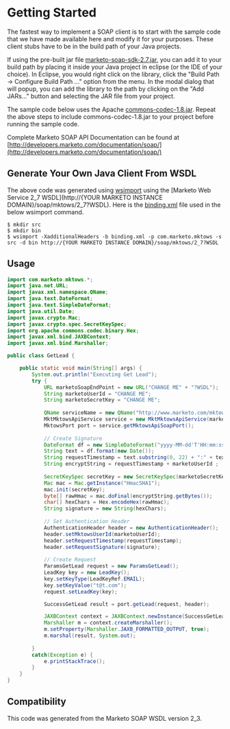 Getting Started
========================

The fastest way to implement a SOAP client is to start with the sample code that we have made available here and
modify it for your purposes.  These client stubs have to be in the build path of your Java projects.

If using the pre-built jar file [marketo-soap-sdk-2.7.jar](marketo-soap-sdk-2.7.jar), you can add it to your build
path by placing it inside your Java project in eclipse (or the IDE of your choice).  In Eclipse, you would right
click on the library, click the "Build Path -> Configure Build Path ..." option from the menu.  In the modal dialog
that will popup, you can add the library to the path by clicking on the "Add JARs..." button and selecting the JAR
file from your project.

The sample code below uses the Apache [commons-codec-1.8.jar](http://commons.apache.org/proper/commons-codec/download_codec.cgi).
Repeat the above steps to include commons-codec-1.8.jar to your project before running the sample code.

Complete Marketo SOAP API Documentation can be found at [http://developers.marketo.com/documentation/soap/](http://developers.marketo.com/documentation/soap/)

Generate Your Own Java Client From WSDL
------------------------
The above code was generated using [wsimport](http://docs.oracle.com/javase/6/docs/technotes/tools/share/wsimport.html) using the [Marketo Web Service 2_7 WSDL](http://{YOUR MARKETO INSTANCE DOMAIN}/soap/mktows/2_7?WSDL).
Here is the [binding.xml](binding.xml) file used in the below wsimport command.


```
$ mkdir src
$ mkdir bin
$ wsimport -XadditionalHeaders -b binding.xml -p com.marketo.mktows -s src -d bin http://{YOUR MARKETO INSTANCE DOMAIN}/soap/mktows/2_7?WSDL
```

Usage
------------------------

```java
import com.marketo.mktows.*;
import java.net.URL;
import javax.xml.namespace.QName;
import java.text.DateFormat;
import java.text.SimpleDateFormat;
import java.util.Date;
import javax.crypto.Mac;
import javax.crypto.spec.SecretKeySpec;
import org.apache.commons.codec.binary.Hex;
import javax.xml.bind.JAXBContext;
import javax.xml.bind.Marshaller;

public class GetLead {

	public static void main(String[] args) {
		System.out.println("Executing Get Lead");
		try {
			URL marketoSoapEndPoint = new URL("CHANGE ME" + "?WSDL");
			String marketoUserId = "CHANGE ME";
			String marketoSecretKey = "CHANGE ME";
			
			QName serviceName = new QName("http://www.marketo.com/mktows/", "MktMktowsApiService");
			MktMktowsApiService service = new MktMktowsApiService(marketoSoapEndPoint, serviceName);
			MktowsPort port = service.getMktowsApiSoapPort();
			
			// Create Signature
			DateFormat df = new SimpleDateFormat("yyyy-MM-dd'T'HH:mm:ssZ");
			String text = df.format(new Date());
			String requestTimestamp = text.substring(0, 22) + ":" + text.substring(22);			
			String encryptString = requestTimestamp + marketoUserId ;
			
			SecretKeySpec secretKey = new SecretKeySpec(marketoSecretKey.getBytes(), "HmacSHA1");
			Mac mac = Mac.getInstance("HmacSHA1");
			mac.init(secretKey);
			byte[] rawHmac = mac.doFinal(encryptString.getBytes());
			char[] hexChars = Hex.encodeHex(rawHmac);
			String signature = new String(hexChars); 
			
			// Set Authentication Header
			AuthenticationHeader header = new AuthenticationHeader();
			header.setMktowsUserId(marketoUserId);
			header.setRequestTimestamp(requestTimestamp);
			header.setRequestSignature(signature);
			
			// Create Request
			ParamsGetLead request = new ParamsGetLead();
			LeadKey key = new LeadKey();
			key.setKeyType(LeadKeyRef.EMAIL);
			key.setKeyValue("t@t.com");
			request.setLeadKey(key);

			SuccessGetLead result = port.getLead(request, header);

			JAXBContext context = JAXBContext.newInstance(SuccessGetLead.class);
			Marshaller m = context.createMarshaller();
			m.setProperty(Marshaller.JAXB_FORMATTED_OUTPUT, true);
			m.marshal(result, System.out);
			
		}
		catch(Exception e) {
			e.printStackTrace();
		}
	}
}

```

Compatibility
------------------------

This code was generated from the Marketo SOAP WSDL version 2_3.
